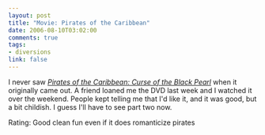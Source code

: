 ```yaml
--- 
layout: post
title: "Movie: Pirates of the Caribbean"
date: 2006-08-10T03:02:00
comments: true
tags:
- diversions
link: false
---
```

I never saw _<a href="http://imdb.com/title/tt0325980/" title="Pirates of the Caribbean: Curse of the Black Pearl">Pirates of the Caribbean: Curse of the Black Pearl</a>_ when it originally came out. A friend loaned me the DVD last week and I watched it over the weekend. People kept telling me that I'd like it, and it was good, but a bit childish. I guess I'll have to see part two now.

Rating: Good clean fun even if it does romanticize pirates
